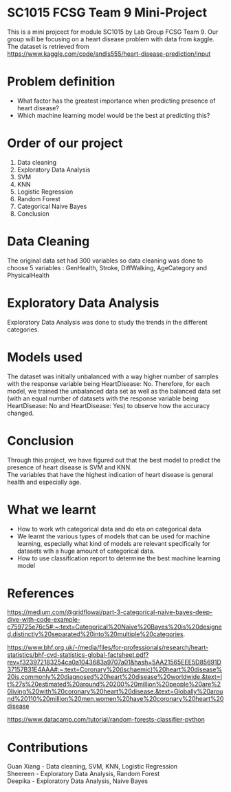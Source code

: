 # SC1015 FCSG Team 9 Mini-Project
This is a mini projcect for module SC1015 by Lab Group FCSG Team 9.
Our group will be focusing on a heart disease problem with data from kaggle.
The dataset is retrieved from https://www.kaggle.com/code/andls555/heart-disease-prediction/input

# Problem definition
- What factor has the greatest importance when predicting presence of heart disease?
- Which machine learning model would be the best at predicting this?

# Order of our project
1. Data cleaning
2. Exploratory Data Analysis
3. SVM
4. KNN
5. Logistic Regression
6. Random Forest
7. Categorical Naive Bayes
8. Conclusion

# Data Cleaning
The original data set had 300 variables so data cleaning was done to choose 5 variables : GenHealth, Stroke, DiffWalking, AgeCategory and PhysicalHealth

# Exploratory Data Analysis
Exploratory Data Analysis was done to study the trends in the different categories.

# Models used
The dataset was initially unbalanced with a way higher number of samples with the response variable being HeartDisease: No. Therefore, for each model, we trained the unbalanced data set as well as the balanced data set (with an equal number of datasets with the response variable being HeartDisease: No and HeartDisease: Yes) to observe how the accuracy changed. 

# Conclusion
Through this project, we have figured out that the best model to predict the presence of heart disease is SVM and KNN.  <br>
The variables that have the highest indication of heart disease is general health and especially age.


# What we learnt
- How to work wth categorical data and do eta on categorical data
- We learnt the various types of models that can be used for machine learning, especially what kind of models are relevant specifically for datasets wth a huge amount of categorical data.
- How to use classification report to determine the best machine learning model

# References

https://medium.com/@gridflowai/part-3-categorical-naive-bayes-deep-dive-with-code-example-c759725e76c5#:~:text=Categorical%20Naive%20Bayes%20is%20designed,distinctly%20separated%20into%20multiple%20categories. <br>

https://www.bhf.org.uk/-/media/files/for-professionals/research/heart-statistics/bhf-cvd-statistics-global-factsheet.pdf?rev=f323972183254ca0a1043683a9707a01&hash=5AA21565EEE5D85691D37157B31E4AAA#:~:text=Coronary%20(ischaemic)%20heart%20disease%20is,commonly%20diagnosed%20heart%20disease%20worldwide.&text=It%27s%20estimated%20around%20200%20million%20people%20are%20living%20with%20coronary%20heart%20disease.&text=Globally%20around%20110%20million%20men,women%20have%20coronary%20heart%20disease  <br>


https://www.datacamp.com/tutorial/random-forests-classifier-python  <br>

# Contributions
Guan Xiang - Data cleaning, SVM, KNN, Logistic Regression <br>
Sheereen - Exploratory Data Analysis, Random Forest <br>
Deepika - Exploratory Data Analysis, Naive Bayes <br>


